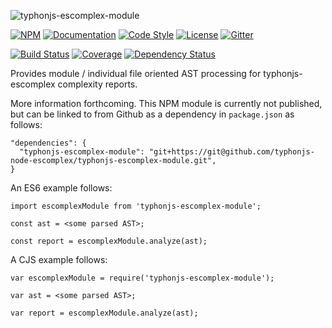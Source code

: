![typhonjs-escomplex-module](https://i.imgur.com/xsQDVG1.png)

[![NPM](https://img.shields.io/npm/v/typhonjs-escomplex-module.svg?label=npm)](https://www.npmjs.com/package/typhonjs-escomplex-module)
[![Documentation](http://docs.typhonjs.io/typhonjs-node-escomplex/typhonjs-escomplex-module/badge.svg)](http://docs.typhonjs.io/typhonjs-node-escomplex/typhonjs-escomplex-module/)
[![Code Style](https://img.shields.io/badge/code%20style-allman-yellowgreen.svg?style=flat)](https://en.wikipedia.org/wiki/Indent_style#Allman_style)
[![License](https://img.shields.io/badge/license-MPLv2-yellowgreen.svg?style=flat)](https://github.com/typhonjs-node-escomplex/typhonjs-escomplex-module/blob/master/LICENSE)
[![Gitter](https://img.shields.io/gitter/room/typhonjs/TyphonJS.svg)](https://gitter.im/typhonjs/TyphonJS)

[![Build Status](https://travis-ci.org/typhonjs-node-escomplex/typhonjs-escomplex-module.svg?branch=master)](https://travis-ci.org/typhonjs-node-escomplex/typhonjs-escomplex-module)
[![Coverage](https://img.shields.io/codecov/c/github/typhonjs-node-escomplex/typhonjs-escomplex-module.svg)](https://codecov.io/github/typhonjs-node-escomplex/typhonjs-escomplex-module)
[![Dependency Status](https://www.versioneye.com/user/projects/575ddc4a7757a00034dc5438/badge.svg?style=flat)](https://www.versioneye.com/user/projects/575ddc4a7757a00034dc5438)

Provides module / individual file oriented AST processing for typhonjs-escomplex complexity reports.

More information forthcoming. This NPM module is currently not published, but can be linked to from Github as a dependency in `package.json` as follows:
```
"dependencies": {
  "typhonjs-escomplex-module": "git+https://git@github.com/typhonjs-node-escomplex/typhonjs-escomplex-module.git",
}
```

An ES6 example follows:
```
import escomplexModule from 'typhonjs-escomplex-module';

const ast = <some parsed AST>;

const report = escomplexModule.analyze(ast);
```


A CJS example follows:
```
var escomplexModule = require('typhonjs-escomplex-module');

var ast = <some parsed AST>;

var report = escomplexModule.analyze(ast);
```
